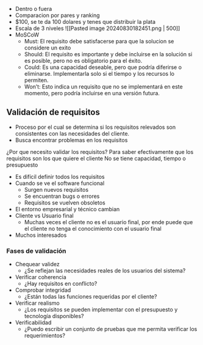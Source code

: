 - Dentro o fuera
- Comparacion por pares y ranking
- $100, se te da 100 dolares y tenes que distribuir la plata
- Escala de 3 niveles
	![[Pasted image 20240830182451.png | 500]]
- MoSCoW
	- Must: El requisito debe satisfacerse para que la solucion se considere un exito
	- Should: El requisito es importante y debe incluirse en la solución si es posible, pero no es obligatorio para el éxito. 
	- Could: Es una capacidad deseable, pero que podría diferirse o eliminarse. Implementarla solo si el tiempo y los recursos lo permiten. 
	- Won’t: Esto indica un requisito que no se implementará en este momento, pero podría incluirse en una versión futura. 

## Validación de requisitos
- Proceso por el cual se determina si los requisitos relevados son consistentes con las necesidades del cliente.
- Busca encontrar problemas en los requisitos

¿Por que necesito validar los requisitos?
Para saber efectivamente que los requisitos son los que quiere el cliente
No se tiene capacidad, tiempo o presupuesto

- Es difícil definir todos los requisitos 
- Cuando se ve el software funcional 
	- Surgen nuevos requisitos 
	- Se encuentran bugs o errores 
	- Requisitos se vuelven obsoletos 
- El entorno empresarial y técnico cambian 
- Cliente vs Usuario final 
	- Muchas veces el cliente no es el usuario final, por ende puede que el cliente no tenga el conocimiento con el usuario final
- Muchos interesados

### Fases de validación
- Chequear validez 
	- ¿Se reflejan las necesidades reales de los usuarios del sistema? 
- Verificar coherencia 
	- ¿Hay requisitos en conflicto?
- Comprobar integridad
	- ¿Están todas las funciones requeridas por el cliente? 
- Verificar realismo 
	- ¿Los requisitos se pueden implementar con el presupuesto y tecnología disponibles? 
- Verificabilidad 
	- ¿Puedo escribir un conjunto de pruebas que me permita verificar los requerimientos?

